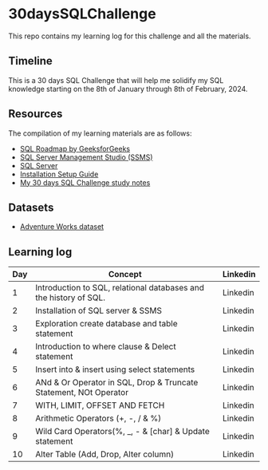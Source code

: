 # 30daysSQLChallenge
This repo contains my learning log for this challenge and all the materials.

## Timeline
This is a 30 days SQL Challenge that will help me solidify my SQL knowledge starting on the 8th of January through 8th of February, 2024. 

## Resources 
The compilation of my learning materials are as follows:
- [SQL Roadmap by GeeksforGeeks](https://www.geeksforgeeks.org/30-days-of-sql-from-basic-to-advanced-level/)
- [SQL Server Management Studio (SSMS)](https://learn.microsoft.com/en-us/sql/ssms/download-sql-server-management-studio-ssms?view=sql-server-ver16)
- [SQL Server](https://www.microsoft.com/en-us/sql-server/sql-server-downloads)
- [Installation Setup Guide](https://www.youtube.com/watch?v=tV20RClXehQ&t=769s)
- [My 30 days SQL Challenge study notes](https://docs.google.com/document/d/1ijoHcuIt71NoTnMS-3Ty4ii9BqnXleNz4SqNZq2LJyk/edit)

## Datasets
- [Adventure Works dataset](https://github.com/Iyadvnni/30daysSQLchallenge/blob/main/AdventureWorks_dataset.zip)
  
## Learning log
| Day | Concept | Linkedin | 
| -------- | ------- | -------- | 
| 1 |  Introduction to SQL, relational databases and the history of SQL. | Linkedin | 
| 2 | Installation of SQL server & SSMS | Linkedin | 
| 3 | Exploration create database and table statement | Linkedin | 
| 4 | Introduction to where clause & Delect statement | Linkedin | 
| 5 | Insert into & insert using select statements | Linkedin | 
| 6 | ANd & Or Operator in SQL,  Drop & Truncate Statement, NOt Operator  | Linkedin | 
| 7 | WITH, LIMIT, OFFSET AND FETCH | Linkedin | 
| 8 | Arithmetic Operators (+, -, / & %) | Linkedin | 
| 9 | Wild Card Operators(%, _, - & [char] & Update statement | Linkedin | 
| 10 | Alter Table (Add, Drop, Alter column) | Linkedin | 

